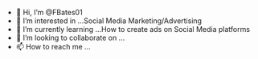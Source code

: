 - 👋 Hi, I’m @FBates01
- 👀 I’m interested in ...Social Media Marketing/Advertising
- 🌱 I’m currently learning ...How to create ads on Social Media platforms
- 💞️ I’m looking to collaborate on ...
- 📫 How to reach me ...

<!---
FBates01/FBates01 is a ✨ special ✨ repository because its `README.md` (this file) appears on your GitHub profile.
You can click the Preview link to take a look at your changes.
--->
